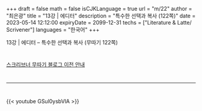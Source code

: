 +++
draft = false
math = false
isCJKLanguage = true
url = "m/22"
author = "최은광"
title = "13강 | 에디터"
description = "특수한 선택과 복사 (122쪽)"
date = 2023-05-14 12:12:00
expiryDate = 2099-12-31
techs = ["Literature & Latte/ Scrivener"]
languages = "한국어"
+++

13강 | 에디터 – 특수한 선택과 복사 (무따기 122쪽)

<!--more--> 

#

[스크리브너 무따기 블로그 이전 안내](../../docs/scrivener/newsroom/scrivener-notice-01/)

#

---

#

{{< youtube GSul0ysbVlA >}}

#